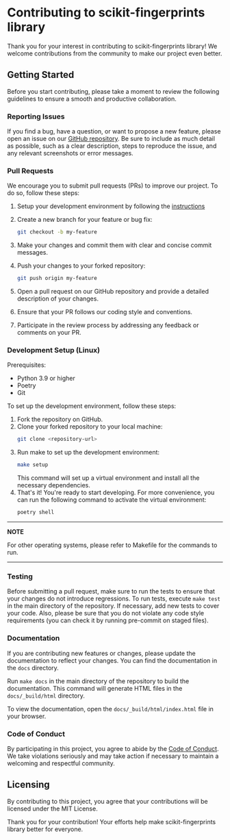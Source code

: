 # Contributing to scikit-fingerprints library

Thank you for your interest in contributing to scikit-fingerprints library! We welcome contributions from
the community to make our project even better.

## Getting Started

Before you start contributing, please take a moment to review the following guidelines to ensure a smooth and productive
collaboration.

### Reporting Issues

If you find a bug, have a question, or want to propose a new feature, please open an issue on
our [GitHub repository](https://github.com/scikit-fingerprints/scikit-fingerprints.git). Be sure to include as much detail as
possible, such as a clear description, steps to reproduce the issue, and any relevant screenshots or error messages.

### Pull Requests

We encourage you to submit pull requests (PRs) to improve our project. To do so, follow these steps:

1. Setup your development environment by following the [instructions](#development-setup-linux)

6. Create a new branch for your feature or bug fix:

    ```bash
    git checkout -b my-feature

7. Make your changes and commit them with clear and concise commit messages.

8. Push your changes to your forked repository:

    ```bash
    git push origin my-feature
9. Open a pull request on our GitHub repository and provide a detailed description of your changes.

10. Ensure that your PR follows our coding style and conventions.

11. Participate in the review process by addressing any feedback or comments on your PR.

### Development Setup (Linux)

Prerequisites:

- Python 3.9 or higher
- Poetry
- Git

To set up the development environment, follow these steps:

1. Fork the repository on GitHub.
2. Clone your forked repository to your local machine:
   ```bash
   git clone <repository-url>
   ```
3. Run make to set up the development environment:
   ```bash
   make setup
   ```
   This command will set up a virtual environment and install all the necessary dependencies.
4. That's it! You're ready to start developing. For more convenience, you can run the following command to activate the
   virtual environment:
   ```bash
   poetry shell
   ```

---
**NOTE**

For other operating systems, please refer to Makefile for the commands to run.

---

### Testing

Before submitting a pull request, make sure to run the tests to ensure that your changes do not introduce
regressions.
To run tests, execute `make test` in the main directory of the repository.
If necessary, add new tests to cover your code. Also, please be sure that you do not violate any code style
requirements (you can check it by running pre-commit on staged files).

### Documentation

If you are contributing new features or changes, please update the documentation to reflect your changes. You can find
the documentation in the `docs` directory.

Run `make docs` in the main directory of the repository to build the documentation. This command will generate HTML
files in the `docs/_build/html` directory.

To view the documentation, open the `docs/_build/html/index.html` file in your browser.

### Code of Conduct

By participating in this project, you agree to abide by the [Code of Conduct](CODE_OF_CONDUCT.md). We take violations seriously and may take
action if necessary to maintain a welcoming and respectful community.

## Licensing

By contributing to this project, you agree that your contributions will be licensed under the MIT License.

Thank you for your contribution! Your efforts help make scikit-fingerprints library better for everyone.